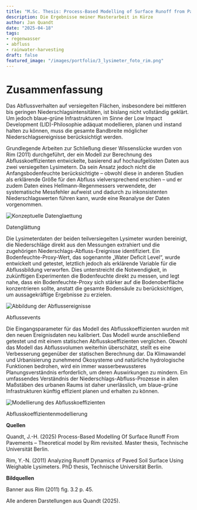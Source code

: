 ```yaml
---
title: "M.Sc. Thesis: Process-Based Modelling of Surface Runoff from Pavements"
description: Die Ergebnisse meiner Masterarbeit in Kürze
author: Jan Quandt
date: "2025-04-18"
tags:
- regenwasser
- abfluss
- rainwater-harvesting
draft: false
featured_image: "/images/portfolio/3_lysimeter_foto_rim.png"
---
```


# Zusammenfassung

Das Abflussverhalten auf versiegelten Flächen, insbesondere bei mittleren bis geringen Niederschlagsintensitäten, ist bislang nicht vollständig geklärt. Um jedoch blaue-grüne Infrastrukturen im Sinne der Low Impact Development (LID)-Philosophie adäquat modellieren, planen und instand halten zu können, muss die gesamte Bandbreite möglicher Niederschlagsereignisse berücksichtigt werden.

Grundlegende Arbeiten zur Schließung dieser Wissenslücke wurden von Rim (2011) durchgeführt, der ein Modell zur Berechnung des Abflusskoeffizienten entwickelte, basierend auf hochaufgelösten Daten aus zwei versiegelten Lysimetern. Da sein Ansatz jedoch nicht die Anfangsbodenfeuchte berücksichtigte – obwohl diese in anderen Studien als erklärende Größe für den Abfluss vielversprechend erschien – und er zudem Daten eines Hellmann-Regenmessers verwendete, der systematische Messfehler aufweist und dadurch zu inkonsistenten Niederschlagswerten führen kann, wurde eine Reanalyse der Daten vorgenommen.

![Konzeptuelle Datenglaettung](/images/portfolio/5_raw-smooth.png)

Datenglättung

Die Lysimeterdaten der beiden teilversiegelten Lysimeter wurden bereinigt, die Niederschläge direkt aus den Messungen extrahiert und die zugehörigen Niederschlags-Abfluss-Ereignisse identifiziert. Ein Bodenfeuchte-Proxy-Wert, das sogenannte „Water Deficit Level“, wurde entwickelt und getestet, letztlich jedoch als erklärende Variable für die Abflussbildung verworfen. Dies unterstreicht die Notwendigkeit, in zukünftigen Experimenten die Bodenfeuchte direkt zu messen, und legt nahe, dass ein Bodenfeuchte-Proxy sich stärker auf die Bodenoberfläche konzentrieren sollte, anstatt die gesamte Bodensäule zu berücksichtigen, um aussagekräftige Ergebnisse zu erzielen.

![Abbildung der Abflussereignisse](/images/portfolio/10_dur_vs_p.png)

Abflussevents

Die Eingangsparameter für das Modell des Abflusskoeffizienten wurden mit den neuen Ereignisdaten neu kalibriert. Das Modell wurde anschließend getestet und mit einem statischen Abflusskoeffizienten verglichen. Obwohl das Modell das Abflussvolumen weiterhin überschätzt, stellt es eine Verbesserung gegenüber der statischen Berechnung dar. Da Klimawandel und Urbanisierung zunehmend Ökosysteme und natürliche hydrologische Funktionen bedrohen, wird ein immer wasserbewussteres Planungsverständnis erforderlich, um deren Auswirkungen zu mindern. Ein umfassendes Verständnis der Niederschlags-Abfluss-Prozesse in allen Maßstäben des urbanen Raums ist daher unerlässlich, um blaue-grüne Infrastrukturen künftig effizient planen und erhalten zu können.

![Modellierung des Abflusskoeffizienten](/images/portfolio/15_fixed_r.png)

Abflusskoeffizientenmodellierung


**Quellen**

Quandt, J.-H. (2025) Process-Based Modelling Of Surface Runoff From Pavements – Theoretical model by Rim revisited. Master thesis, Technische Universität Berlin.

Rim, Y.-N. (2011) Analyzing Runoff Dynamics of Paved Soil Surface Using Weighable Lysimeters. PhD thesis, Technische Universität Berlin.

**Bildquellen**

Banner aus Rim (2011) fig. 3.2 p. 45.

Alle anderen Darstellungen aus Quandt (2025).